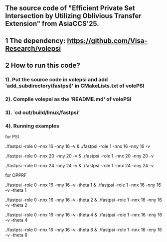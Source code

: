 ## The source code of "Efficient Private Set Intersection by Utilizing Oblivious Transfer Extension" from AsiaCCS'25.

## 1 The dependency: https://github.com/Visa-Research/volepsi

## 2 How to run this code?
### 1). Put the source code in volepsi and add 'add_subdirectory(fastpsi)' in CMakeLists.txt of volePSI
### 2). Compile volepsi as the 'README.md' of volePSI
### 3). `cd out/build/linux/fastpsi'
### 4). Running examples

for PSI

./fastpsi -role 0 -nnx 16 -nny 16 -v & ./fastpsi -role 1 -nnx 16 -nny 16 -v

./fastpsi -role 0 -nnx 20 -nny 20 -v & ./fastpsi -role 1 -nnx 20 -nny 20 -v

./fastpsi -role 0 -nnx 24 -nny 24 -v & ./fastpsi -role 1 -nnx 24 -nny 24 -v

for OPPRF

./fastpsi -role 0 -nnx 16 -nny 16 -v -theta 1 & ./fastpsi -role 1 -nnx 16 -nny 16 -v -theta 1

./fastpsi -role 0 -nnx 16 -nny 16 -v -theta 2 & ./fastpsi -role 1 -nnx 16 -nny 16 -v -theta 2

./fastpsi -role 0 -nnx 16 -nny 16 -v -theta 4 & ./fastpsi -role 1 -nnx 16 -nny 16 -v -theta 4

./fastpsi -role 0 -nnx 16 -nny 16 -v -theta 8 & ./fastpsi -role 1 -nnx 16 -nny 16 -v -theta 8
